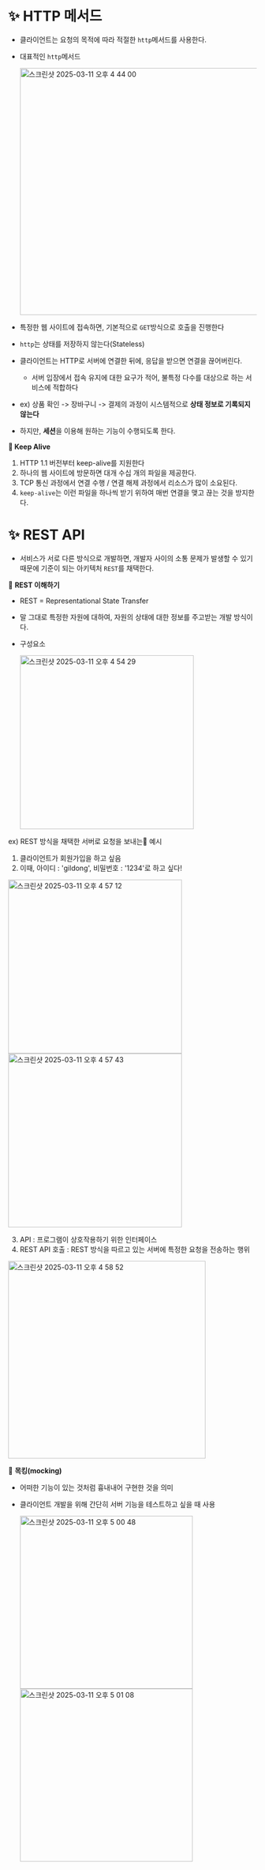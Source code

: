 # ✨ HTTP 메서드 

- 클라이언트는 요청의 목적에 따라 적절한 `http`메서드를 사용한다.
- 대표적인 `http`메서드
  
  <img width="500" alt="스크린샷 2025-03-11 오후 4 44 00" src="https://github.com/user-attachments/assets/c86ac622-4f94-4d69-926a-4322322d68f0" />

- 특정한 웹 사이트에 접속하면, 기본적으로 `GET`방식으로 호출을 진행한다
- `http`는 상태를 저장하지 않는다(Stateless)
- 클라이언트는 HTTP로 서버에 연결한 뒤에, 응답을 받으면 연결을 끊어버린다.
  - 서버 입장에서 접속 유지에 대한 요구가 적어, 불특정 다수를 대상으로 하는 서비스에 적합하다
- ex) 상품 확인 -> 장바구니 -> 결제의 과정이 시스템적으로 **상태 정보로 기록되지 않는다**
- 하지만, **세션**을 이용해 원하는 기능이 수행되도록 한다.
  
**🧐 Keep Alive**
1. HTTP 1.1 버전부터 keep-alive를 지원한다
2. 하나의 웹 사이트에 방문하면 대개 수십 개의 파일을 제공한다.
3. TCP 통신 과정에서 연결 수행 / 연결 해제 과정에서 리소스가 많이 소요된다.
4. `keep-alive`는 이런 파일을 하나씩 받기 위하여 매번 연결을 맺고 끊는 것을 방지한다.

# ✨ REST API 
- 서비스가 서로 다른 방식으로 개발하면, 개발자 사이의 소통 문제가 발생할 수 있기 때문에 기준이 되는 아키텍처 `REST`를 채택한다.

🌱 **REST 이해하기**
- REST = Representational State Transfer
- 말 그대로 특정한 자원에 대하여, 자원의 상태에 대한 정보를 주고받는 개발 방식이다.
- 구성요소
  
  <img width="352" alt="스크린샷 2025-03-11 오후 4 54 29" src="https://github.com/user-attachments/assets/7d0a0ea5-3614-418d-81b5-0e940eaa80a7" />

ex) REST 방식을 채택한 서버로 요청을 보내는 예시

1. 클라이언트가 회원가입을 하고 싶음
2. 이때, 아이디 : 'gildong', 비밀번호 : '1234'로 하고 싶다!

  <img width="352" alt="스크린샷 2025-03-11 오후 4 57 12" src="https://github.com/user-attachments/assets/a0546731-df31-4007-9de6-274d051bfed9" />
  <img width="352" alt="스크린샷 2025-03-11 오후 4 57 43" src="https://github.com/user-attachments/assets/abf37164-8269-4ca2-bed5-cc6348d8667b" />

3. API : 프로그램이 상호작용하기 위한 인터페이스
4. REST API 호출 : REST 방식을 따르고 있는 서버에 특정한 요청을 전송하는 행위

  <img width="400" alt="스크린샷 2025-03-11 오후 4 58 52" src="https://github.com/user-attachments/assets/038fa2fc-7164-467f-a97d-e71b1abb7e1d" />

🌱 **목킹(mocking)**

- 어떠한 기능이 있는 것처럼 흉내내어 구현한 것을 의미
- 클라이언트 개발을 위해 간단히 서버 기능을 테스트하고 싶을 때 사용

  <img width="350" alt="스크린샷 2025-03-11 오후 5 00 48" src="https://github.com/user-attachments/assets/3ac0c4ca-c3a7-42bf-8722-cda52f0452fe" />

  <img width="350" alt="스크린샷 2025-03-11 오후 5 01 08" src="https://github.com/user-attachments/assets/7e59d6c5-347b-4ef5-983d-a434b61ae8f8" />

